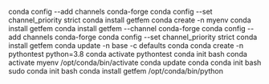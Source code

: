 conda config --add channels conda-forge
conda config --set channel_priority strict
conda install getfem
conda create -n myenv
conda install getfem
conda install getfem --channel conda-forge
conda config --add channels conda-forge
conda config --set channel_priority strict
conda install getfem
conda update -n base -c defaults conda
conda create -n pythontest python=3.8
conda activate pythontest
conda init bash
conda activate myenv
/opt/conda/bin/activate 
conda update conda
conda init bash
sudo conda init bash
conda install getfem
/opt/conda/bin/python
